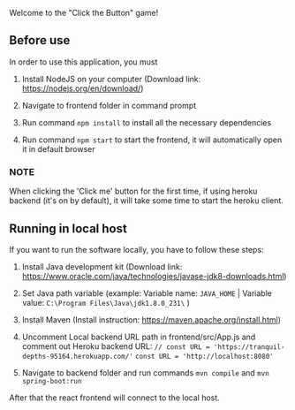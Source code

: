 Welcome to the "Click the Button" game!

## Before use
In order to use this application, you must 

1. Install NodeJS on your computer (Download link: https://nodejs.org/en/download/)

2. Navigate to frontend folder in command prompt

3. Run command `npm install` to install all the necessary dependencies

4. Run command `npm start` to start the frontend, it will automatically open it in default browser

### NOTE
When clicking the 'Click me' button for the first time, if using heroku backend (it's on by default),
it will take some time to start the heroku client.

## Running in local host
If you want to run the software locally, you have to follow these steps:

1. Install Java development kit (Download link: https://www.oracle.com/java/technologies/javase-jdk8-downloads.html)

2. Set Java path variable (example: Variable name: `JAVA_HOME` | Variable value: `C:\Program Files\Java\jdk1.8.0_231\` )

2. Install Maven (Install instruction: https://maven.apache.org/install.html)

3. Uncomment Local backend URL path in frontend/src/App.js and comment out Heroku backend URL:
    `// const URL = 'https://tranquil-depths-95164.herokuapp.com/'`
    `const URL = 'http://localhost:8080'`

4. Navigate to backend folder and run commands `mvn compile` and `mvn spring-boot:run`

After that the react frontend will connect to the local host.